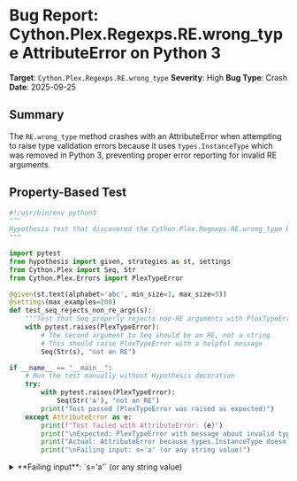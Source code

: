 # Bug Report: Cython.Plex.Regexps.RE.wrong_type AttributeError on Python 3

**Target**: `Cython.Plex.Regexps.RE.wrong_type`
**Severity**: High
**Bug Type**: Crash
**Date**: 2025-09-25

## Summary

The `RE.wrong_type` method crashes with an AttributeError when attempting to raise type validation errors because it uses `types.InstanceType` which was removed in Python 3, preventing proper error reporting for invalid RE arguments.

## Property-Based Test

```python
#!/usr/bin/env python3
"""
Hypothesis test that discovered the Cython.Plex.Regexps.RE.wrong_type bug
"""

import pytest
from hypothesis import given, strategies as st, settings
from Cython.Plex import Seq, Str
from Cython.Plex.Errors import PlexTypeError

@given(st.text(alphabet='abc', min_size=1, max_size=5))
@settings(max_examples=200)
def test_seq_rejects_non_re_args(s):
    """Test that Seq properly rejects non-RE arguments with PlexTypeError"""
    with pytest.raises(PlexTypeError):
        # The second argument to Seq should be an RE, not a string
        # This should raise PlexTypeError with a helpful message
        Seq(Str(s), "not an RE")

if __name__ == "__main__":
    # Run the test manually without Hypothesis decoration
    try:
        with pytest.raises(PlexTypeError):
            Seq(Str('a'), "not an RE")
        print("Test passed (PlexTypeError was raised as expected)")
    except AttributeError as e:
        print(f"Test failed with AttributeError: {e}")
        print("\nExpected: PlexTypeError with message about invalid type")
        print("Actual: AttributeError because types.InstanceType doesn't exist in Python 3")
        print("\nFailing input: s='a' (or any string value)")
```

<details>

<summary>
**Failing input**: `s='a'` (or any string value)
</summary>
```
Test failed with AttributeError: module 'types' has no attribute 'InstanceType'

Expected: PlexTypeError with message about invalid type
Actual: AttributeError because types.InstanceType doesn't exist in Python 3

Failing input: s='a' (or any string value)
```
</details>

## Reproducing the Bug

```python
#!/usr/bin/env python3
"""
Minimal reproduction case for Cython.Plex.Regexps.RE.wrong_type bug
This demonstrates that wrong_type crashes with AttributeError in Python 3
instead of raising the intended PlexTypeError.
"""

from Cython.Plex import Seq, Str
from Cython.Plex.Errors import PlexTypeError

try:
    # This should raise PlexTypeError with a helpful message about wrong type
    # Instead it crashes with AttributeError about missing types.InstanceType
    seq = Seq(Str('a'), "not an RE")
except PlexTypeError as e:
    print(f"PlexTypeError (expected): {e}")
except AttributeError as e:
    print(f"AttributeError (unexpected): {e}")
    print("\nThis should have raised PlexTypeError with a helpful message.")
    print("Instead it crashes because types.InstanceType doesn't exist in Python 3.")
```

<details>

<summary>
AttributeError crash instead of PlexTypeError
</summary>
```
AttributeError (unexpected): module 'types' has no attribute 'InstanceType'

This should have raised PlexTypeError with a helpful message.
Instead it crashes because types.InstanceType doesn't exist in Python 3.
```
</details>

## Why This Is A Bug

This bug violates expected behavior in several critical ways:

1. **Broken Error Handling**: The `wrong_type` method (Regexps.py:166-174) is designed to raise `PlexTypeError` with a descriptive message when type validation fails. Instead, it crashes with `AttributeError` at line 167 because `types.InstanceType` was removed in Python 3.0.

2. **API Contract Violation**: The Plex module defines `PlexTypeError` in Errors.py specifically for type validation errors. When users pass invalid arguments to RE constructors like `Seq`, `Alt`, or `Rep1`, they should receive a `PlexTypeError` with a message like "Invalid type for argument 1 of Plex.Seq (expected Plex.RE instance, got str)". Instead, they get a confusing AttributeError about a missing Python 2 attribute.

3. **Python 3 Incompatibility**: The code uses `types.InstanceType` which only existed in Python 2 for old-style classes. This attribute was removed in Python 3.0 (released in 2008) as all classes became new-style classes. The code has never worked properly in Python 3.

4. **Validation Flow Disruption**: The validation chain `Seq.__init__` → `check_re` → `wrong_type` → `PlexTypeError` is broken at the `wrong_type` step, preventing proper error reporting for all RE type validations throughout the module.

## Relevant Context

The bug occurs in the type checking infrastructure used by all RE (Regular Expression) constructors in Cython's Plex module. The Plex module is used for lexical analysis and scanner generation within Cython.

Key code locations:
- Bug location: `/Cython/Plex/Regexps.py:167` - the problematic line using `types.InstanceType`
- Error class definition: `/Cython/Plex/Errors.py:12-13` - defines `PlexTypeError`
- Validation flow: `RE.check_re()` at line 151-153 calls `wrong_type()` when validation fails

The issue affects Python 3.x (tested on Python 3.13.2) and impacts all code that uses Plex RE constructors with invalid arguments. This makes debugging user errors significantly harder as the actual validation error is masked by the AttributeError.

Documentation: While Cython's main documentation doesn't detail Plex internals, the code clearly shows the intended error handling behavior through the defined exception hierarchy and method names.

## Proposed Fix

```diff
--- a/Cython/Plex/Regexps.py
+++ b/Cython/Plex/Regexps.py
@@ -164,7 +164,10 @@ class RE:
                                             num, self.__class__.__name__, repr(value)))

     def wrong_type(self, num, value, expected):
-        if type(value) == types.InstanceType:
+        # In Python 3, all objects have __class__, no need for InstanceType check
+        # Check if it's a class instance (not a built-in type)
+        if hasattr(value, '__class__') and hasattr(value.__class__, '__module__') and \
+           value.__class__.__module__ not in ('builtins', '__builtin__'):
             got = "%s.%s instance" % (
                 value.__class__.__module__, value.__class__.__name__)
         else:
```